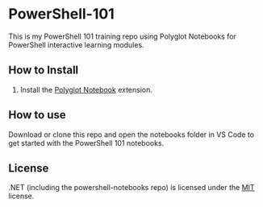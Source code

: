 # PowerShell-101

This is my PowerShell 101 training repo using Polyglot Notebooks for PowerShell interactive learning modules.

## How to Install

1. Install the [Polyglot Notebook](https://marketplace.visualstudio.com/items?itemName=ms-dotnettools.dotnet-interactive-vscode) extension.

## How to use

Download or clone this repo and open the notebooks folder in VS Code to get started with the PowerShell 101 notebooks.

## License

.NET (including the powershell-notebooks repo) is licensed under the [MIT](LICENSE) license.
